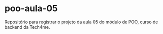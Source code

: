 # poo-aula-05
Repositório para registrar o projeto da aula 05 do módulo de POO, curso de backend da Tech4me.
